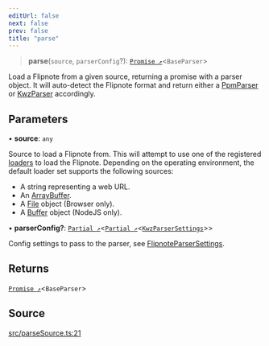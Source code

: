 ```yaml
---
editUrl: false
next: false
prev: false
title: "parse"
---
```


> **parse**(`source`, `parserConfig`?): [`Promise ↗️`]( https://developer.mozilla.org/docs/Web/JavaScript/Reference/Global_Objects/Promise )\<`BaseParser`\>

Load a Flipnote from a given source, returning a promise with a parser object. 
It will auto-detect the Flipnote format and return either a [PpmParser](../../../../../../../api/classes/ppmparser) or [KwzParser](../../../../../../../api/classes/kwzparser) accordingly.

## Parameters

• **source**: `any`

Source to load a Flipnote from. This will attempt to use one of the registered [loaders](../../../../../../../api/namespaces/loaders/readme) to load the Flipnote.
Depending on the operating environment, the default loader set supports the following sources:
- A string representing a web URL.
- An [ArrayBuffer](https://developer.mozilla.org/en-US/docs/Web/JavaScript/Reference/Global_Objects/ArrayBuffer).
- A [File](https://developer.mozilla.org/en-US/docs/Web/API/File) object (Browser only).
- A [Buffer](https://nodejs.org/api/buffer.html) object (NodeJS only).

• **parserConfig?**: [`Partial ↗️`]( https://www.typescriptlang.org/docs/handbook/utility-types.html#partialtype )\<[`Partial ↗️`]( https://www.typescriptlang.org/docs/handbook/utility-types.html#partialtype )\<[`KwzParserSettings`](/api/type-aliases/kwzparsersettings/)\>\>

Config settings to pass to the parser, see [FlipnoteParserSettings](../../../../../../../api/type-aliases/flipnoteparsersettings).

## Returns

[`Promise ↗️`]( https://developer.mozilla.org/docs/Web/JavaScript/Reference/Global_Objects/Promise )\<`BaseParser`\>

## Source

[src/parseSource.ts:21](https://github.com/jaames/flipnote.js/blob/afe27e228e29d19d2dff33dfb324ba35dc913507/src/parseSource.ts#L21)
